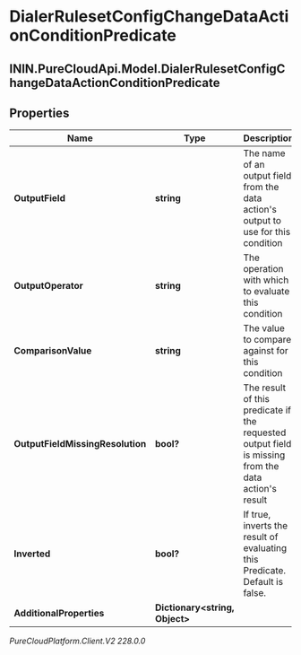 # DialerRulesetConfigChangeDataActionConditionPredicate

## ININ.PureCloudApi.Model.DialerRulesetConfigChangeDataActionConditionPredicate

## Properties

|Name | Type | Description | Notes|
|------------ | ------------- | ------------- | -------------|
| **OutputField** | **string** | The name of an output field from the data action&#39;s output to use for this condition | [optional] |
| **OutputOperator** | **string** | The operation with which to evaluate this condition | [optional] |
| **ComparisonValue** | **string** | The value to compare against for this condition | [optional] |
| **OutputFieldMissingResolution** | **bool?** | The result of this predicate if the requested output field is missing from the data action&#39;s result | [optional] |
| **Inverted** | **bool?** | If true, inverts the result of evaluating this Predicate. Default is false. | [optional] |
| **AdditionalProperties** | **Dictionary&lt;string, Object&gt;** |  | [optional] |



_PureCloudPlatform.Client.V2 228.0.0_
